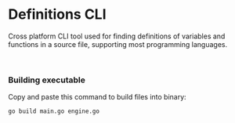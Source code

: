 <h1>Definitions CLI</h1>

<p>Cross platform CLI tool used for finding definitions of variables and functions in a source file, supporting most programming languages.</p>

<br>

<h3>Building executable</h3>
<p>Copy and paste this command to build files into binary: </p><code>go build main.go engine.go</code>
<br>
